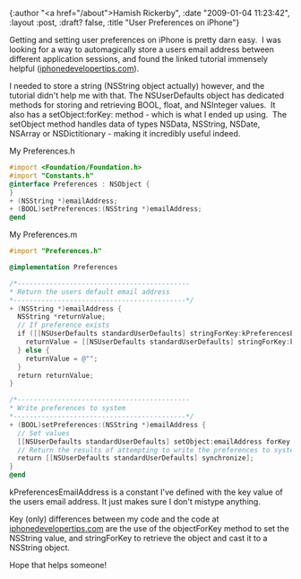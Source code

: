 {:author "<a href=\"/about\">Hamish Rickerby</a>", :date "2009-01-04 11:23:42", :layout :post, :draft? false, :title "User Preferences on iPhone"}

Getting and setting user preferences on iPhone is pretty darn easy.  I was looking for a way to automagically store a users email address between different application sessions, and found the linked tutorial immensely helpful (<a href="http://iphonedevelopertips.com/cocoa/read-and-write-user-preferences.html" target="_blank">iphonedevelopertips.com</a>).

I needed to store a string (NSString object actually) however, and the tutorial didn't help me with that. The NSUserDefaults object has dedicated methods for storing and retrieving BOOL, float, and NSInteger values.  It also has a setObject:forKey: method - which is what I ended up using.  The setObject method handles data of types NSData, NSString, NSDate, NSArray or NSDictitionary - making it incredibly useful indeed.

My Preferences.h

``` objective-c
#import <Foundation/Foundation.h>
#import "Constants.h"
@interface Preferences : NSObject {
}
+ (NSString *)emailAddress;
+ (BOOL)setPreferences:(NSString *)emailAddress;
@end
```

My Preferences.m
``` objective-c
#import "Preferences.h"

@implementation Preferences

/*-------------------------------------------
* Return the users default email address
*-------------------------------------------*/
+ (NSString *)emailAddress {
  NSString *returnValue;
  // If preference exists
  if ([[NSUserDefaults standardUserDefaults] stringForKey:kPreferencesEmailAddress]) {
    returnValue = [[NSUserDefaults standardUserDefaults] stringForKey:kPreferencesEmailAddress];
  } else {
    returnValue = @"";
  }
  return returnValue;
}

/*-------------------------------------------
* Write preferences to system
*-------------------------------------------*/
+ (BOOL)setPreferences:(NSString *)emailAddress {
  // Set values
  [[NSUserDefaults standardUserDefaults] setObject:emailAddress forKey:kPreferencesEmailAddress];
  // Return the results of attempting to write the preferences to system
  return [[NSUserDefaults standardUserDefaults] synchronize];
}
@end
```

kPreferencesEmailAddress is a constant I've defined with the key value of the users email address.  It just makes sure I don't mistype anything.

Key (only) differences between my code and the code at <a href="http://iphonedevelopertips.com/cocoa/read-and-write-user-preferences.html" target="_blank">iphonedevelopertips.com</a> are the use of the objectForKey method to set the NSString value, and stringForKey to retrieve the object and cast it to a NSString object.

Hope that helps someone!
